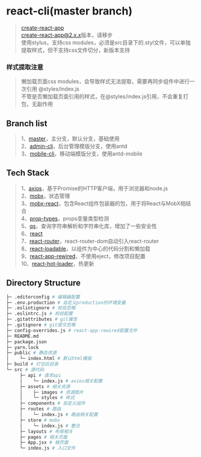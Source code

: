 # react-cli(master branch)
> [create-react-app](https://github.com/facebookincubator/create-react-app)  
> [create-react-app@2.x.x](https://github.com/jekorx/react-cli-2)版本，请移步  
> 使用stylus，支持css modules，必须是src目录下的.styl文件，可以单独提取样式，但不支持css文件切分，新版本支持  

### 样式提取注意
> 懒加载页面css modules，会导致样式无法提取，需要再同步组件中进行一次引用 @styles/index.js  
> 不管是否懒加载页面引用的样式，在@styles/index.js引用，不会重复打包，无副作用  

## Branch list
> 1、[master](https://github.com/jekorx/react-cli/tree/master)，主分支，默认分支，基础使用  
> 2、[admin-cli](https://github.com/jekorx/react-cli/tree/admin-cli)，后台管理模版分支，使用antd  
> 3、[mobile-cli](https://github.com/jekorx/react-cli/tree/mobile-cli)，移动端模版分支，使用antd-mobile  

## Tech Stack
> 1、[axios](https://github.com/axios/axios)，基于Promise的HTTP客户端，用于浏览器和node.js  
> 2、[mobx](https://cn.mobx.js.org)，状态管理  
> 3、[mobx-react](https://github.com/mobxjs/mobx-react)，包含React组件包装器的包，用于将React与MobX相结合  
> 4、[prop-types](https://github.com/facebook/prop-types)，props变量类型检测  
> 5、[qs](https://github.com/ljharb/qs)，查询字符串解析和字符串化库，增加了一些安全性  
> 6、[react](https://reactjs.org)  
> 7、[react-router](https://github.com/ReactTraining/react-router#packages)，react-router-dom自动引入react-router  
> 8、[react-loadable](https://github.com/jamiebuilds/react-loadable)，以组件为中心的代码分割和懒加载  
> 9、[react-app-rewired](https://github.com/timarney/react-app-rewired)，不使用eject，修改项目配置  
> 10、[react-hot-loader](https://github.com/gaearon/react-hot-loader)，热更新  

## Directory Structure
```bash
├─ .editorconfig # 编辑器配置
├─ .env.production # 自定义production的环境变量
├─ .eslintignore # 校验忽略
├─ .eslintrc.js # 校验配置
├─ .gitattributes # git属性
├─ .gitignore # git提交忽略
├─ config-overrides.js # react-app-rewired配置文件
├─ README.md
├─ package.json
├─ yarn.lock
├─ public # 静态资源
│    └─ index.html # 默认html模版
├─ build # 打包后目录
└─ src # 源代码
     ├─ api # 请求api
     │    └─ index.js # axios相关配置
     ├─ assets # 相关资源
     │    ├─ images # 资源图片
     │    └─ styles # 样式
     ├─ components # 自定义组件
     ├─ routes # 路由
     │    └─ index.js # 路由相关配置
     ├─ store # mobx
     │    └─ index.js # 整合
     ├─ layouts # 布局相关
     ├─ pages # 相关页面
     ├─ App.jsx # 根页面
     └─ index.js # 入口文件
```
